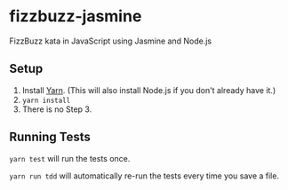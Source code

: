 # fizzbuzz-jasmine
FizzBuzz kata in JavaScript using Jasmine and Node.js

## Setup

1. Install [Yarn](https://yarnpkg.com/lang/en/docs/install/). (This will also install Node.js if you don't already have it.)
2. `yarn install`
3. There is no Step 3.

##  Running Tests

`yarn test` will run the tests once. 

`yarn run tdd` will automatically re-run the tests every time you save a file.
